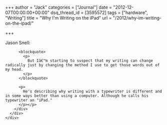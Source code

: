 +++
author = "Jack"
categories = ["Journal"]
date = "2012-12-07T00:00:00+00:00"
dsq_thread_id = [3595572]
tags = ["hardware", "Writing"]
title = "Why I&#039;m Writing on the iPad"
url = "/2012/why-im-writing-on-the-ipad/"

+++

<div>
  <div>
    <div>
      <div>
        <div>
          <p>
            Jason Snell:
          </p>
          
          <blockquote>
            <p>
              But Iâ€™m starting to suspect that my writing can change radically just by changing the method I use to get those words out of my head.
            </p>
          </blockquote>
          
          <p>
            He's describing why writing with a typewriter is different and in some ways better than using a computer. Although he calls his typewriter an "iPad."
          </p></p>
        </div>
      </div>
    </div>
  </div>
  
  <div>
    <div>
    </div>
  </div>
</div>